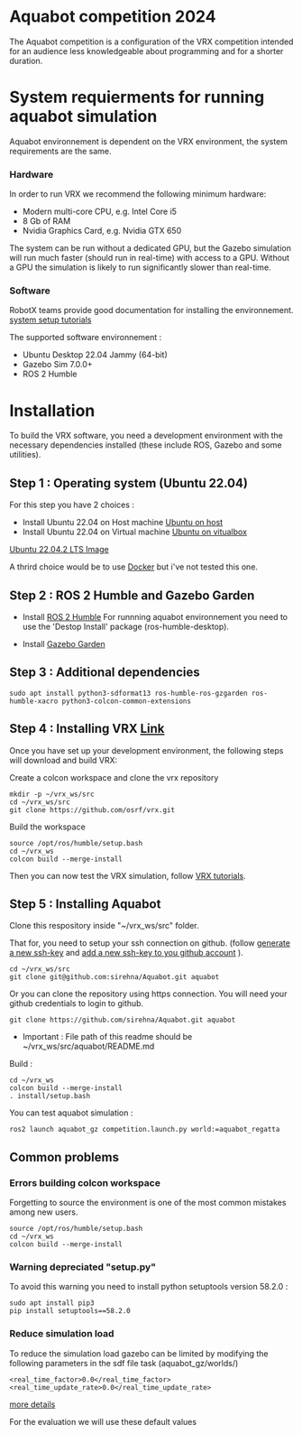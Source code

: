 # Aquabot competition 2024

The Aquabot competition is a configuration of the VRX competition intended for an audience less knowledgeable about programming and for a shorter duration.


# System requierments for running aquabot simulation

Aquabot environnement is dependent on the VRX environment, the system requirements are the same.

### Hardware

In order to run VRX we recommend the following minimum hardware:
- Modern multi-core CPU, e.g. Intel Core i5
- 8 Gb of RAM
- Nvidia Graphics Card, e.g. Nvidia GTX 650

The system can be run without a dedicated GPU, but the Gazebo simulation will run much faster (should run in real-time) with access to a GPU.  Without a GPU the simulation is likely to run significantly slower than real-time.

### Software

RobotX teams provide good documentation for installing the environnement. [system setup tutorials](https://github.com/osrf/vrx/wiki/tutorials) 

The supported software environnement :
- Ubuntu Desktop 22.04 Jammy (64-bit)
- Gazebo Sim 7.0.0+
- ROS 2 Humble


# Installation

To build the VRX software, you need a development environment with the necessary dependencies installed (these include ROS, Gazebo and some utilities).

## Step 1 : Operating system (Ubuntu 22.04)

For this step you have 2 choices :
- Install Ubuntu 22.04 on Host machine [Ubuntu on host](https://ubuntu.com/tutorials/install-ubuntu-desktop#1-overview)
- Install Ubuntu 22.04 on Virtual machine [Ubuntu on vitualbox](https://ubuntu.com/tutorials/how-to-run-ubuntu-desktop-on-a-virtual-machine-using-virtualbox#1-overview)

[Ubuntu 22.04.2 LTS Image](https://releases.ubuntu.com/jammy/)

A thrird choice would be to use [Docker](https://github.com/osrf/vrx/wiki/docker_install_tutorial) but i've not tested this one.

## Step 2 : ROS 2 Humble and Gazebo Garden

- Install [ROS 2 Humble](https://docs.ros.org/en/humble/Installation/Ubuntu-Install-Debians.html)
For runnning aquabot environnement you need to use the 'Destop Install' package (ros-humble-desktop).

- Install [Gazebo Garden](https://gazebosim.org/docs/garden/install_ubuntu)

## Step 3 : Additional dependencies

```
sudo apt install python3-sdformat13 ros-humble-ros-gzgarden ros-humble-xacro python3-colcon-common-extensions
```

## Step 4 : Installing VRX [Link](https://github.com/osrf/vrx/wiki/installation_tutorial)

Once you have set up your development environment, the following steps will download and build VRX:

Create a colcon workspace and clone the vrx repository
```
mkdir -p ~/vrx_ws/src
cd ~/vrx_ws/src
git clone https://github.com/osrf/vrx.git
```

Build the workspace
```
source /opt/ros/humble/setup.bash
cd ~/vrx_ws
colcon build --merge-install
```

Then you can now test the VRX simulation, follow [VRX tutorials](https://github.com/osrf/vrx/wiki/running_vrx_tutorial).

## Step 5 : Installing Aquabot 

Clone this respository inside "~/vrx_ws/src" folder.

That for, you need to setup your ssh connection on github. (follow [generate a new ssh-key](https://docs.github.com/en/authentication/connecting-to-github-with-ssh/generating-a-new-ssh-key-and-adding-it-to-the-ssh-agent#generating-a-new-ssh-key) and [add a new ssh-key to you github account](https://docs.github.com/en/authentication/connecting-to-github-with-ssh/adding-a-new-ssh-key-to-your-github-account#adding-a-new-ssh-key-to-your-account) ).
```
cd ~/vrx_ws/src
git clone git@github.com:sirehna/Aquabot.git aquabot
```

Or you can clone the repository using https connection. You will need your github credentials to login to github.
```
git clone https://github.com/sirehna/Aquabot.git aquabot
```

* Important : File path of this readme should be ~/vrx_ws/src/aquabot/README.md


Build :
```
cd ~/vrx_ws
colcon build --merge-install
. install/setup.bash
```

You can test aquabot simulation :
```
ros2 launch aquabot_gz competition.launch.py world:=aquabot_regatta
```

## Common problems

### Errors building colcon workspace

Forgetting to source the environment is one of the most common mistakes among new users.

```
source /opt/ros/humble/setup.bash
cd ~/vrx_ws
colcon build --merge-install
```

### Warning depreciated "setup.py"

To avoid this warning you need to install python setuptools version 58.2.0 :

```
sudo apt install pip3
pip install setuptools==58.2.0
```

### Reduce simulation load

To reduce the simulation load gazebo can be limited by modifying 
the following parameters in the sdf file task (aquabot_gz/worlds/)

```sdf
<real_time_factor>0.0</real_time_factor>
<real_time_update_rate>0.0</real_time_update_rate>
```

[more details](https://craftsmumship.com/unlocking-the-real-time-factor-of-ros-gazebo-for-enhanced-robot-performance/)

For the evaluation we will use these default values

